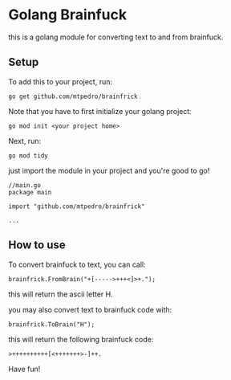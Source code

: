 # Golang Brainfuck

this is a golang module for converting text to and from brainfuck. 

## Setup

To add this to your project, run:
```
go get github.com/mtpedro/brainfrick
```
Note that you have to first initialize your golang project:
```
go mod init <your project home>
```
Next, run:
```
go mod tidy
```

just import the module in your project and you're good to go!
```
//main.go
package main

import "github.com/mtpedro/brainfrick"

...
```

## How to use

To convert brainfuck to text, you can call:
```
brainfrick.FromBrain("+[----->+++<]>+.");
```
this will return the ascii letter H.

you may also convert text to brainfuck code with:
```
brainfrick.ToBrain("H");
```
this will return the following brainfuck code:
```
>++++++++++[<+++++++>-]++.
```

Have fun!